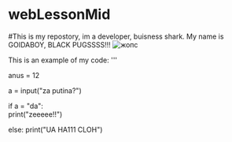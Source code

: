# webLessonMid
#This is my repostory, im a developer, buisness shark. My name is GOIDABOY, BLACK PUGSSSS!!!
![жопс](https://github.com/user-attachments/assets/b7f980fb-46ab-4e88-bab1-646258a14836)

This is an example of my code:
'''

  anus = 12
  
  a = input("za putina?")
  
  if a = "da":  
    print("zeeeee!!")
    
  else: 
    print("UA HA111 CLOH")
    
  ```
